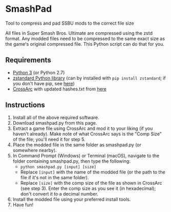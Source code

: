 # SmashPad
Tool to compress and pad SSBU mods to the correct file size

All files in Super Smash Bros. Ultimate are compressed using the zstd format. Any modded files need to be compressed to the same exact size as the game's original compressed file. This Python script can do that for you.

## Requirements

- [Python 3](https://www.python.org/) (or Python 2.7)
- [zstandard Python library](https://pypi.org/project/zstandard/) (can by installed with `pip install zstandard`; if you don't have pip, see [here](https://pip.pypa.io/en/stable/installing/))
- [CrossArc](https://github.com/Ploaj/ArcCross/) with updated hashes.txt from [here](https://github.com/ultimate-research/archive-hashes/)

## Instructions

1. Install all of the above required software.
2. Download smashpad.py from this page.
3. Extract a game file using CrossArc and mod it to your liking (if you haven't already). Make note of what CrossArc says is the "Comp Size" of the file; you'll need it for step 5.
4. Place the modded file in the same folder as smashpad.py (or somewhere nearby).
5. In Command Prompt (Windows) or Terminal (macOS), navigate to the folder containing smashpad.py, then type the following:
   - `python smashpad.py [input] [size]`
   - Replace `[input]` with the name of the modded file (or the path to the file if it's not in the same folder).
   - Replace `[size]` with the comp size of the file as shown in CrossArc (see step 3). Enter the comp size as you see it (in hexadecimal); don't convert it to a decimal number.
6. Install the modded file using your preferred install tools.
7. Have fun!
